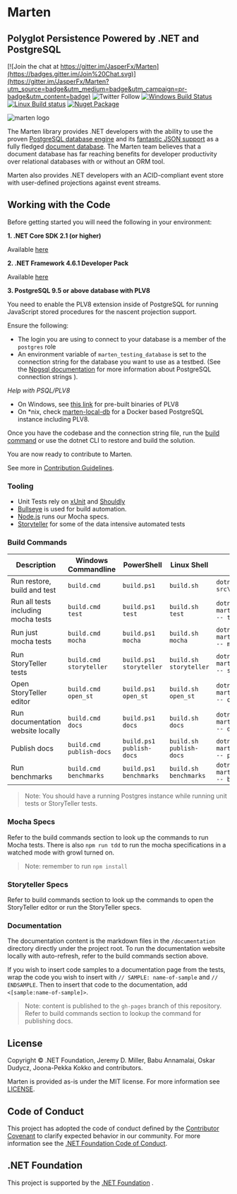 # Marten 
## Polyglot Persistence Powered by .NET and PostgreSQL

[![Join the chat at https://gitter.im/JasperFx/Marten](https://badges.gitter.im/Join%20Chat.svg)](https://gitter.im/JasperFx/Marten?utm_source=badge&utm_medium=badge&utm_campaign=pr-badge&utm_content=badge)
![Twitter Follow](https://img.shields.io/twitter/follow/marten_lib?logo=Twitter&style=flat-square)
[![Windows Build Status](https://ci.appveyor.com/api/projects/status/va5br63j7sbx74cm/branch/master?svg=true)](https://ci.appveyor.com/project/jasper-ci/marten/branch/master)
[![Linux Build status](https://dev.azure.com/jasperfx-marten/marten/_apis/build/status/marten?branchName=master)](https://dev.azure.com/jasperfx-marten/marten/_build/latest?definitionId=1&branchName=master)
[![Nuget Package](https://badgen.net/nuget/v/marten)](https://www.nuget.org/packages/Marten/)

![marten logo](http://jasperfx.github.io/marten/content/images/banner.png)

The Marten library provides .NET developers with the ability to use the proven [PostgreSQL database engine](http://www.postgresql.org/) and its [fantastic JSON support](https://www.compose.io/articles/is-postgresql-your-next-json-database/) as a fully fledged [document database](https://en.wikipedia.org/wiki/Document-oriented_database). The Marten team believes that a document database has far reaching benefits for developer productivity over relational databases with or without an ORM tool.

Marten also provides .NET developers with an ACID-compliant event store with user-defined projections against event streams.

## Working with the Code

Before getting started you will need the following in your environment:

**1. .NET Core SDK 2.1 (or higher)**

Available [here](https://www.microsoft.com/net/download/core)

**2. .NET Framework 4.6.1 Developer Pack**

Available [here](https://dotnet.microsoft.com/download/thank-you/net461-developer-pack)

**3. PostgreSQL 9.5 or above database with PLV8**

You need to enable the PLV8 extension inside of PostgreSQL for running JavaScript stored procedures for the nascent projection support.

Ensure the following:

- The login you are using to connect to your database is a member of the `postgres` role
- An environment variable of `marten_testing_database` is set to the connection string for the database you want to use as a testbed. (See the [Npgsql documentation](http://www.npgsql.org/doc/connection-string-parameters.html) for more information about PostgreSQL connection strings ).

_Help with PSQL/PLV8_

- On Windows, see [this link](http://www.postgresonline.com/journal/archives/360-PLV8-binaries-for-PostgreSQL-9.5-windows-both-32-bit-and-64-bit.html) for pre-built binaries of PLV8
- On *nix, check [marten-local-db](https://github.com/eouw0o83hf/marten-local-db) for a Docker based PostgreSQL instance including PLV8.

Once you have the codebase and the connection string file, run the [build command](https://github.com/JasperFx/marten#build-commands) or use the dotnet CLI to restore and build the solution.

You are now ready to contribute to Marten.

See more in [Contribution Guidelines](CONTRIBUTING.md).

### Tooling

* Unit Tests rely on [xUnit](http://xunit.github.io/) and [Shouldly](https://github.com/shouldly/shouldly)
* [Bullseye](https://github.com/adamralph/bullseye) is used for build automation.
* [Node.js](https://nodejs.org/en/) runs our Mocha specs.
* [Storyteller](http://storyteller.github.io) for some of the data intensive automated tests

### Build Commands

| Description                         | Windows Commandline      | PowerShell               | Linux Shell             | DotNet CLI                                         |
| ----------------------------------- | ------------------------ | ------------------------ | ----------------------- | -------------------------------------------------- |
| Run restore, build and test         | `build.cmd`              | `build.ps1`              | `build.sh`              | `dotnet build src\Marten.sln`                      |
| Run all tests including mocha tests | `build.cmd test`         | `build.ps1 test`         | `build.sh test`         | `dotnet run -p martenbuild.csproj -- test`         |
| Run just mocha tests                | `build.cmd mocha`        | `build.ps1 mocha`        | `build.sh mocha`        | `dotnet run -p martenbuild.csproj -- mocha`        |
| Run StoryTeller tests               | `build.cmd storyteller`  | `build.ps1 storyteller`  | `build.sh storyteller`  | `dotnet run -p martenbuild.csproj -- storyteller`  |
| Open StoryTeller editor             | `build.cmd open_st`      | `build.ps1 open_st`      | `build.sh open_st`      | `dotnet run -p martenbuild.csproj -- open_st`      |
| Run documentation website locally   | `build.cmd docs`         | `build.ps1 docs`         | `build.sh docs`         | `dotnet run -p martenbuild.csproj -- docs`         |
| Publish docs                        | `build.cmd publish-docs` | `build.ps1 publish-docs` | `build.sh publish-docs` | `dotnet run -p martenbuild.csproj -- publish-docs` |
| Run benchmarks                      | `build.cmd benchmarks`   | `build.ps1 benchmarks`   | `build.sh benchmarks`   | `dotnet run -p martenbuild.csproj -- benchmarks`   |

> Note: You should have a running Postgres instance while running unit tests or StoryTeller tests.

### Mocha Specs

Refer to the build commands section to look up the commands to run Mocha tests. There is also `npm run tdd` to run the mocha specifications
in a watched mode with growl turned on. 

> Note: remember to run `npm install`

### Storyteller Specs

Refer to build commands section to look up the commands to open the StoryTeller editor or run the StoryTeller specs.

### Documentation

The documentation content is the markdown files in the `/documentation` directory directly under the project root. To run the documentation website locally with auto-refresh, refer to the build commands section above.

If you wish to insert code samples to a documentation page from the tests, wrap the code you wish to insert with
`// SAMPLE: name-of-sample` and `// ENDSAMPLE`.
Then to insert that code to the documentation, add `<[sample:name-of-sample]>`.

> Note: content is published to the `gh-pages` branch of this repository. Refer to build commands section to lookup the command for publishing docs.

## License

Copyright © .NET Foundation, Jeremy D. Miller, Babu Annamalai, Oskar Dudycz, Joona-Pekka Kokko and contributors.

Marten is provided as-is under the MIT license. For more information see [LICENSE](LICENSE).

## Code of Conduct

This project has adopted the code of conduct defined by the [Contributor Covenant](http://contributor-covenant.org/) to clarify expected behavior in our community.
For more information see the [.NET Foundation Code of Conduct](http://www.dotnetfoundation.org/code-of-conduct).

## .NET Foundation

This project is supported by the [.NET Foundation](http://www.dotnetfoundation.org) .
